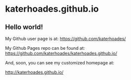 katerhoades.github.io
====================

## Hello world!

My Github user page is at: 
https://github.com/katerhoades/

My Github Pages repo can be found at:  
https://github.com/katerhoades/katerhoades.github.io/

And, soon, you can see my customized homepage at:

http://katerhoades.github.io/
